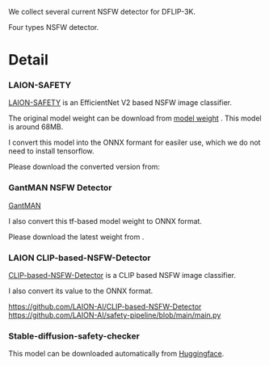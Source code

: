 We collect several current NSFW detector for DFLIP-3K.

Four types NSFW detector.

# Detail



### LAION-SAFETY

[LAION-SAFETY](https://github.com/LAION-AI/LAION-SAFETY) is an EfficientNet V2 based NSFW image classifier.

The original model weight can be download from [model weight](https://drive.google.com/file/d/1NkDsWtjyMrak5dnw8JYJBwovifIB89uS/view?usp=sharing) .
This model is around 68MB.

I convert this model into the ONNX formant for easiler use, which we do not need to install tensorflow.

Please download the converted version from:


### GantMAN NSFW Detector
[GantMAN](https://github.com/GantMan/nsfw_model)

I also convert this tf-based model weight to ONNX format.

Please download the latest weight from []().


### LAION CLIP-based-NSFW-Detector

[CLIP-based-NSFW-Detector](https://github.com/LAION-AI/CLIP-based-NSFW-Detector) is a CLIP based NSFW image classifier.


I also convert its value to the ONNX format.


https://github.com/LAION-AI/CLIP-based-NSFW-Detector
https://github.com/LAION-AI/safety-pipeline/blob/main/main.py


### Stable-diffusion-safety-checker

This model can be downloaded automatically from [Huggingface](https://huggingface.co/CompVis/stable-diffusion-safety-checker).













